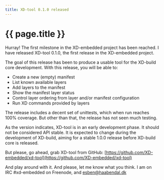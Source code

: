 ```yaml
---
title: XD-tool 0.1.0 released
---
```

# {{ page.title }}

Hurray! The first milestone in the XD-embedded project has been reached.  I
have released XD-tool 0.1.0, the first release in the XD-embedded project.

The goal of this release has been to produce a usable tool for the XD-build
core development.  With this release, you will be able to:

- Create a new (empty) manifest
- List known available layers
- Add layers to the manifest
- Show the manifest layer status
- Control layer ordering from layer and/or manifest configuration
- Run XD commands provided by layers

The release includes a decent set of unittests, which when run reaches 100%
coverage.  But other than that, the release has not seen much testing.

As the version indicates, XD-tool is in an early development phase.  It should
not be considered API stable.  It is expected to change during the development
of XD-build, aiming for a stable 1.0.0 release before XD-build core is
released.

But please, go ahead, grab XD-tool from GitHub:
[https://github.com/XD-embedded/xd-tool](https://github.com/XD-embedded/xd-tool)

And play around with it.  And please, let me know what you think.  I am on IRC
\#xd-embedded on Freenode, and <esben@haabendal.dk>
